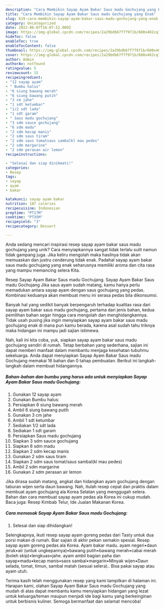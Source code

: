 ```yaml
---
description: "Cara Membikin Sayap Ayam Bakar Saus madu Gochujang yang Enak"
title: "Cara Membikin Sayap Ayam Bakar Saus madu Gochujang yang Enak"
slug: 619-cara-membikin-sayap-ayam-bakar-saus-madu-gochujang-yang-enak
category: Uncategorized
date: 2022-06-07T16:07:52.009Z
image: https://img-global.cpcdn.com/recipes/2a29bdb67f7f971b/680x482cq70/sayap-ayam-bakar-saus-madu-gochujang-foto-resep-utama.jpg
hideToc: false
enableToc: true
enableTocContent: false
thumbnail: https://img-global.cpcdn.com/recipes/2a29bdb67f7f971b/680x482cq70/sayap-ayam-bakar-saus-madu-gochujang-foto-resep-utama.jpg
cover: https://img-global.cpcdn.com/recipes/2a29bdb67f7f971b/680x482cq70/sayap-ayam-bakar-saus-madu-gochujang-foto-resep-utama.jpg
author: Admin
authorAv: notfound
ratingvalue: 5
reviewcount: 15
recipeingredient:
- "12 sayap ayam"
- " Bumbu halus"
- "6 siung bawang merah"
- "6 siung bawang putih"
- "3 cm jahe"
- "1 sdt ketumbar"
- "1/2 sdt lada"
- "1 sdt garam"
- " Saus madu gochujang"
- "3 sdm sauce gochujang"
- "6 sdm madu"
- "2 sdm kecap manis"
- "2 sdm saus tiram"
- "2 sdm saus tomatsaus sambalkl mau pedes"
- "2 sdm margarine"
- "2 sdm perasan air lemon"
recipeinstructions:

- "Selesai dan siap dinikmati!"
categories:
- Resep
tags:
- sayap
- ayam
- bakar

katakunci: sayap ayam bakar 
nutrition: 187 calories
recipecuisine: Indonesian
preptime: "PT17M"
cooktime: "PT35M"
recipeyield: "3"
recipecategory: Dessert

---
```





Anda sedang mencari inspirasi resep sayap ayam bakar saus madu gochujang yang unik? Cara menyiapkannya sangat tidak terlalu sulit namun tidak gampang juga. Jika keliru mengolah maka hasilnya tidak akan memuaskan dan justru cenderung tidak enak. Padahal sayap ayam bakar saus madu gochujang yang enak seharusnya memiliki aroma dan cita rasa yang mampu memancing selera Kita.





Resep Sayap Ayam Bakar Saus madu Gochujang. Sayap Ayam Bakar Saus madu Gochujang Jika saus ayam sudah matang, kamu hanya perlu memadukan antara sayap ayam dengan saus gochujang yang pedas. Kombinasi keduanya akan membuat menu ini serasa pedas bila dikonsumsi.

Banyak hal yang sedikit banyak berpengaruh terhadap kualitas rasa dari sayap ayam bakar saus madu gochujang, pertama dari jenis bahan, kedua pemilihan bahan segar hingga cara mengolah dan menghidangkannya. Tidak usah pusing jika ingin menyiapkan sayap ayam bakar saus madu gochujang enak di mana pun kamu berada, karena asal sudah tahu triknya maka hidangan ini mampu jadi sajian istimewa.






Nah, kali ini kita coba, yuk, siapkan sayap ayam bakar saus madu gochujang sendiri di rumah. Tetap berbahan yang sederhana, sajian ini dapat memberi manfaat dalam membantu menjaga kesehatan tubuhmu sekeluarga. Anda dapat menyiapkan Sayap Ayam Bakar Saus madu Gochujang memakai 16 bahan dan 0 tahap pembuatan. Berikut ini langkah-langkah dalam membuat hidangannya.

<!--inarticleads1-->

##### Bahan-bahan dan bumbu yang harus ada untuk menyiapkan Sayap Ayam Bakar Saus madu Gochujang:

1. Gunakan 12 sayap ayam
1. Gunakan  Bumbu halus:
1. Persiapkan 6 siung bawang merah
1. Ambil 6 siung bawang putih
1. Gunakan 3 cm jahe
1. Ambil 1 sdt ketumbar
1. Sediakan 1/2 sdt lada
1. Sediakan 1 sdt garam
1. Persiapkan  Saus madu gochujang
1. Siapkan 3 sdm sauce gochujang
1. Siapkan 6 sdm madu
1. Siapkan 2 sdm kecap manis
1. Gunakan 2 sdm saus tiram
1. Siapkan 2 sdm saus tomat/saus sambal(kl mau pedes)
1. Ambil 2 sdm margarine
1. Gunakan 2 sdm perasan air lemon


Jika dirasa sudah matang, angkat dan hidangkan ayam gochujang dengan taburan wijen serta daun bawang. Nah, itulah resep cepat dan praktis dalam membuat ayam gochujang ala Korea Selatan yang menggugah selera. Bahan dan cara membuat sayap ayam pedas ala Korea ini cukup mudah. Baca juga: Resep Kimbab Telur, Ide Jualan Makanan Korea. 

<!--inarticleads2-->

##### Cara memasak Sayap Ayam Bakar Saus madu Gochujang:


1. Selesai dan siap dihidangkan!

Selengkapnya, ikuti resep sayap ayam goreng pedas dari Tasty untuk dua porsi makan di rumah. Biar sajian di akhir pekan semakin spesial. Resep sayap ayam goreng pedas ala Korea. Ayam bakar madu. ayam negeri•daun jeruk•air (untuk ungkepannya)•bawang putih•bawang merah•cabai merah (boleh skip)•lengkuas•jahe. ayam ambil bagian paha dan sayap•madu•kecap manis•saos sambal•margarin•Minyak wijen•Daun selada, tomat, timun, sambal matah (sesuai selera).. Bisa pakai sayap atau ayam utuh. 

Terima kasih telah menggunakan resep yang kami tampilkan di halaman ini. Harapan kami, olahan Sayap Ayam Bakar Saus madu Gochujang yang mudah di atas dapat membantu kamu menyiapkan hidangan yang lezat untuk keluarga/teman maupun menjadi ide bagi kamu yang berkeinginan untuk berbisnis kuliner. Semoga bermanfaat dan selamat mencoba!
